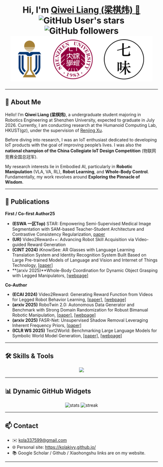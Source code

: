 <h1 align="center">
  Hi, I'm <a href="https://kolakivy.github.io/" target="_blank">Qiwei Liang (梁棋炜) 👋</a> <br>
	<img alt="GitHub User's stars" src="https://img.shields.io/github/stars/kolakivy">
	<img alt="GitHub followers" src="https://img.shields.io/github/followers/kolakivy">
<br>
<a href="https://kolakivy.github.io/" target="_blank" style="margin-top: 100px"><img src="assets/school.png" height="150px" style="margin-bottom:-1px"></a>
</h1>

---

## 🌟 About Me
Hello! I’m **Qiwei Liang (梁棋炜)**, a undergraduate student majoring in Robotics Engineering at Shenzhen University, expected to graduate in July 2026. Currently, I am conducting research at the Humanoid Computing Lab, HKUST(gz), under the supervision of [Renjing Xu](https://scholar.google.com/citations?user=Mu__bJEAAAAJ&hl=en). 

Before diving into research, I was an IoT enthusiast dedicated to developing IoT products with the goal of improving people’s lives. I was also the **national champion of the China Collegiate IoT Design Competition** (物联网竞赛全国总冠军).

My research interests lie in Embodied AI, particularly in **Robotic Manipulation** (VLA, VA, RL), **Robot Learning**, and **Whole-Body Control**. Fundamentally, my work revolves around **Exploring the Pinnacle of Wisdom**.

---

## 🚀 Publications
**First / Co-first Author25**
- **(ESWA 一区Top)** STAR: Empowering Semi-Supervised Medical Image Segmentation with SAM-based Teacher-Student Architecture and Contrastive Consistency Regularization, [paper](https://www.sciencedirect.com/science/article/abs/pii/S0957417425022699)
- **(UR)** Video2Reward++: Advancing Robot Skill Acquisition via Video-guided Reward Generation
- **(CINT 2024)** iKnowiSee: AR Glasses with Language Learning Translation System and Identity Recognition System Built Based on Large Pre-trained Models of Language and Vision and Internet of Things Technology, [[paper]](https://link.springer.com/chapter/10.1007/978-981-97-3948-6_2)
- **(arxiv 2025)**Whole-Body Coordination for Dynamic Object Grasping with Legged Manipulators, [[webpage]](https://kolakivy.github.io/DQ/)

**Co-Author**
- **(ECAI 2024)** Video2Reward: Generating Reward Function from Videos for Legged Robot Behavior Learning, [[paper]](https://arxiv.org/abs/2412.05515), [[webpage]](https://djjiery.github.io/Video2Reward.github.io/)
- **(arxiv 2025)** RoboTwin 2.0: Autonomous Data Generator and Benchmark with Strong Domain Randomization for Robust Bimanual Robotic Manipulation, [[paper]](https://arxiv.org/abs/2506.18088), [[webpage]](https://robotwin-platform.github.io/)
- **(arxiv 2025)** FASR-Net: Unsupervised Shadow Removal Leveraging Inherent Frequency Priors, [[paper]](https://arxiv.org/abs/2504.05779)
- **(ICLR WS 2025)** Text2World: Benchmarking Large Language Models for Symbolic World Model Generation, [[paper]](https://openreview.net/pdf?id=dIQNOxuBay), [[webpage]](https://text-to-world.github.io/)

---

## 🛠 Skills & Tools
<p align="center">
  <img src="https://skillicons.dev/icons?i=python,pytorch,cpp,ros,arduino,raspberrypi,matlab,git,linux" />
</p>

---

## 📊 Dynamic GitHub Widgets
<p align="center">
  <img src="https://github-readme-stats.vercel.app/api?username=KolaKivy&show_icons=true&theme=radical" alt="stats" />
  <img src="https://github-readme-streak-stats.herokuapp.com/?user=KolaKivy&theme=radical" alt="streak" />
</p>

---

## 📫 Contact
- ✉️ kola337599@gmail.com  
- 🌐 Personal site: https://kolakivy.github.io/  
- 📚 Google Scholar / Github / Xiaohongshu links are on my website. 

---